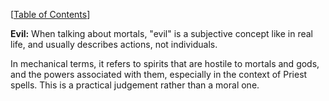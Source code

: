 \[[Table of Contents](table_of_contents.md)\]


**Evil:** When talking about mortals, "evil" is a subjective concept like in real life, and usually describes actions, not individuals.

In mechanical terms, it refers to spirits that are hostile to mortals and gods, and the powers associated with them, especially in the context of Priest spells. This is a practical judgement rather than a moral one.

